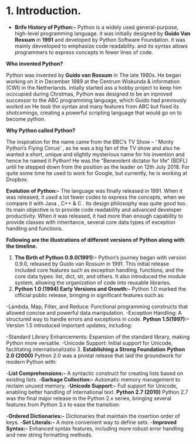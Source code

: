 # 1. Introduction.
- **Brife History of Python:-**
Python is a widely used general-purpose, high-level programming language. it was initially designed by **Guido Van Rossum** in **1991** and developed by Python Software Foundation. it was mainly devveloped to emphasize code readability. and its syntax allows programmers to express concepts in fewer lines of code.

**Who invented Python?**

Python was invented by **Guido van Rossum** in The late 1980s. He  began working on it in December 1989 at the Centrum Wiskunda  & information (CWI) in the Netherlands. intially started ass a hobby project to keep him occcupied during Chrstmas, Python was designed to be an inproved successor to the ABC programming language, which Guido had previously workrd on He took the syntax and many features from ABC but fixed its shotcomings, creating a powerful scripting language that would go on to become python.

**Why Python called Python?**

The inspiration for the name came from the BBC’s TV Show – ‘ Monty Python’s Flying Circus’ , as he was a big fan of the TV show and also he wanted a short, unique and slightly mysterious name for his invention and hence he named it Python! He was the “Benevolent dictator for life” (BDFL) until he stepped down from the position as the leader on 12th July 2018. For quite some time he used to work for Google, but currently, he is working at Dropbox.

**Evolution of Python:-**
The language was finally released in 1991. When it was released, it used a lot fewer codes to express the concepts, when we compare it with Java , C++ & C . Its design philosophy was quite good too. Its main objective is to provide code readability and advanced developer productivity. When it was released, it had more than enough capability to provide classes with inheritance, several core data types of exception handling and functions.

**Following are the illustrations of different versions of Python along with the timeline.**

1. **The Birth of Python 0.9.0(1991):-** Python’s journey began with version 0.9.0, released by Guido van Rossum in 1991. This initial release included core features such as exception handling, functions, and the core data types: list, dict, str, and others. It also introduced the module system, allowing the organization of code into reusable libraries.
2. **Python 1.0 (1994) Early Versions and Growth:-** Python 1.0 marked the official public release, bringing in significant features such as:

-Lambda, Map, Filter, and Reduce: Functional programming constructs that allowed concise and powerful data manipulation.
-Exception Handling: A structured way to handle errors and exceptions in code.
**Python 1.5(1997):-** Version 1.5 introduced important updates, including:

-Standard Library Enhancements: Expansion of the standard library, making Python more versatile.
-Unicode Support: Initial support for Unicode, facilitating internationalizatio
3. **Establishing a Strong Foundation**
**Python 2.0 (2000)**
Python 2.0 was a pivotal release that laid the groundwork for modern Python with:

-**List Comprehensions:-** A syntactic construct for creating lists based on existing lists.
-**Garbage Collection:-** Automatic memory management to reclaim unused memory.
-**Unicode Support:-** Full support for Unicode, enabling better handling of international text.
**Python 2.7 (2010)**
Python 2.7 was the final major release in the Python 2.x series, bringing several features from Python 3.x to ease the transition:

-**Ordered Dictionaries:-** Dictionaries that maintain the insertion order of keys.
-**Set Literals:-** A more convenient way to define sets.
-**Improved Syntax:-** Enhanced syntax features, including more robust error handling and new string formatting methods.

